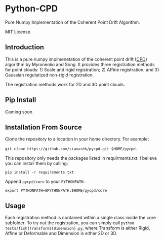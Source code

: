 # Python-CPD

Pure Numpy Implementation of the Coherent Point Drift Algorithm.

MIT License.

## Introduction

This is a pure numpy implmenetation of the coherent point drift ([CPD](https://arxiv.org/abs/0905.2635)) algorithm by Myronenko and Song. It provides three registration methods for point clouds: 1) Scale and rigid registration; 2) Affine registration; and 3) Gaussian regularized non-rigid registration.

The registration methods work for 2D and 3D point clouds.

## Pip Install

Coming soon.

## Installation From Source

Clone the repository to a location in your home directory. For example:

`git clone https://github.com/siavashk/pycpd.git $HOME/pycpd`.

This repository only needs the packages listed in requirments.txt. I believe you can install them by calling:

`pip install -r requirements.txt`

Append `pycpd/core` to your `PYTHONPATH`:

`export PYTHONPATH=$PYTHONPATH:$HOME/pycpd/core`

## Usage

Each registration method is contained within a single class inside the core subfolder. To try out the registration, you can simply call `python tests/fish{Transform}{Dimension}.py`, where Transform is either Rigid, Affine or Deformable and Dimension is either 2D or 3D.
